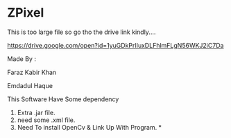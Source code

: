 ZPixel
========

This is too large file so go tho the drive link kindly....

https://drive.google.com/open?id=1yuGDkPrlIuxDLFhlmFLgN56WKJ2iC7Da


Made By :

Faraz Kabir Khan 

Emdadul Haque


This Software Have Some dependency

1. Extra .jar file.
2. need some .xml file.
3. Need To install OpenCv & Link Up With  Program. *

